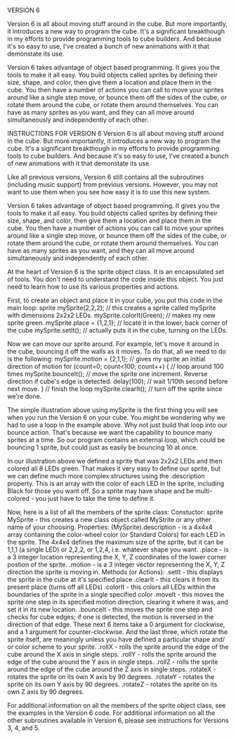 VERSION 6

Version 6 is all about moving stuff around in the cube. But more importantly, it introduces a new way to program the cube. It's a significant breakthough in my efforts to provide programming tools to cube builders. And because it's so easy to use, I've created a bunch of new animations with it that demonstate its use.

Version 6 takes advantage of object based programming. It gives you the tools to make it all easy. You build objects called sprites by defining their size, shape, and color, then give them a location and place them in the cube. You then have a number of actions you can call to move your sprites around like a single step move, or bounce them off the sides of the cube, or rotate them around the cube, or rotate them around themselves. You can have as many sprites as you want, and they can all move around simultaneously and independently of each other.

INSTRUCTIONS FOR VERSION 6
Version 6 is all about moving stuff around in the cube. But more importantly, it introduces a new way to program the cube. It's a significant breakthough in my efforts to provide programming tools to cube builders. And because it's so easy to use, I've created a bunch of new animations with it that demonstate its use.

Like all previous versions, Version 6 still contains all the subroutines (including music support) from previous versions. However, you may not want to use them when you see how easy it is to use this new system.

Version 6 takes advantage of object based programming. It gives you the tools to make it all easy. You build objects called sprites by defining their size, shape, and color, then give them a location and place them in the cube. You then have a number of actions you can call to move your sprites around like a single step move, or bounce them off the sides of the cube, or rotate them around the cube, or rotate them around themselves. You can have as many sprites as you want, and they can all move around simultaneously and independently of each other.

At the heart of Version 6 is the sprite object class. It is an encapsulated set of tools. You don't need to understand the code inside this object. You just need to learn how to use its various properties and actions.

First, to create an object and place it in your cube, you put this code in the main loop:
sprite mySprite(2,2,2); // this creates a sprite called mySprite with dimensions 2x2x2 LEDs.
mySprite.colorIt(Green); // makes my new sprite green.
mySprite.place = {1,2,1}; // locate it in the lower, back corner of the cube
mySprite.setIt(); // actually puts it in the cube, turning on the LEDs.

Now we can move our sprite around. For example, let's move it around in the cube, bouncing it off the walls as it moves. To do that, all we need to do is the following:
mySprite.motion = {2,1,1}; // gives my sprite an initial direction of motion
for (count=0; count<100; count++) { // loop around 100 times
mySprite.bounceIt(); // move the sprite one increment. Reverse direction if cube's edge is detected.
delay(100); // wait 1/10th second before next move.
} // finish the loop
mySprite.clearIt(); // turn off the sprite since we're done.

The simple illustration above using mySprite is the first thing you will see when you run the Version 6 on your cube. You might be wondering why we had to use a loop in the example above. Why not just build that loop into our bounce action. That's because we want the capability to bounce many sprites at a time. So our program contains an external loop, which could be bouncing 1 sprite, but could just as easily be bouncing 10 at once.

In our illustration above we defined a sprite that was 2x2x2 LEDs and then colored all 8 LEDs green. That makes it very easy to define our sprite, but we can define much more complex structures using the .description property. This is an array with the color of each LED in the sprite, including Black for those you want off. So a sprite may have shape and be multi-colored - you just have to take the time to define it.

Now, here is a list of all the members of the sprite class:
Constuctor:
sprite MySprite - this creates a new class object called MyStrite or any other name of your choosing.
Properties:
(MySprite).description - is a 4x4x4 array containing the color-wheel color (or Standard Colors) for each LED in the sprite.
The 4x4x4 defines the maximum size of the sprite, but it can be 1,1,1 (a single LED) or 2,2,2, or 1,2,4, i.e. whatever
shape you want.
.place - is a 3 integer location representing the X, Y, Z coordinates of the lower corner postion of the sprite.
.motion - is a 3 integer vector representing the X, Y, Z direction the sprite is moving in.
Methods (or Actions):
.setIt - this displays the sprite in the cube at it's specified place
.clearIt - this clears it from its present place (turns off all LEDs)
.colorIt - this colors all LEDs within the boundaries of the sprite in a single specified color
.moveIt - this moves the sprite one step in its specified motion direction, clearing it where it was, and set it in its new location.
.bounceIt - this moves the sprite one step and checks for cube edges; if one is detected, the motion is reversed in the direction of that edge.
These next 6 items take a 0 argument for clockwise, and a 1 argument for counter-clockwise. And the last three, which rotate the sprite itself, are meaningly unless you have defined a particular shape and/ or color scheme to your sprite.
.rollX - rolls the sprite around the edge of the cube around the X axis in single steps.
.rollY - rolls the sprite around the edge of the cube around the Y axis in single steps.
.rollZ - rolls the sprite around the edge of the cube around the Z axis in single steps.
.rotateX - rotates the sprite on its own X axis by 90 degrees.
.rotateY - rotates the sprite on its own Y axis by 90 degrees.
.rotateZ - rotates the sprite on its own Z axis by 90 degrees.

For additional information on all the members of the sprite object class, see the examples in the Version 6 code. For additional information on all the other subroutines available in Version 6, please see instructions for Versions 3, 4, and 5.